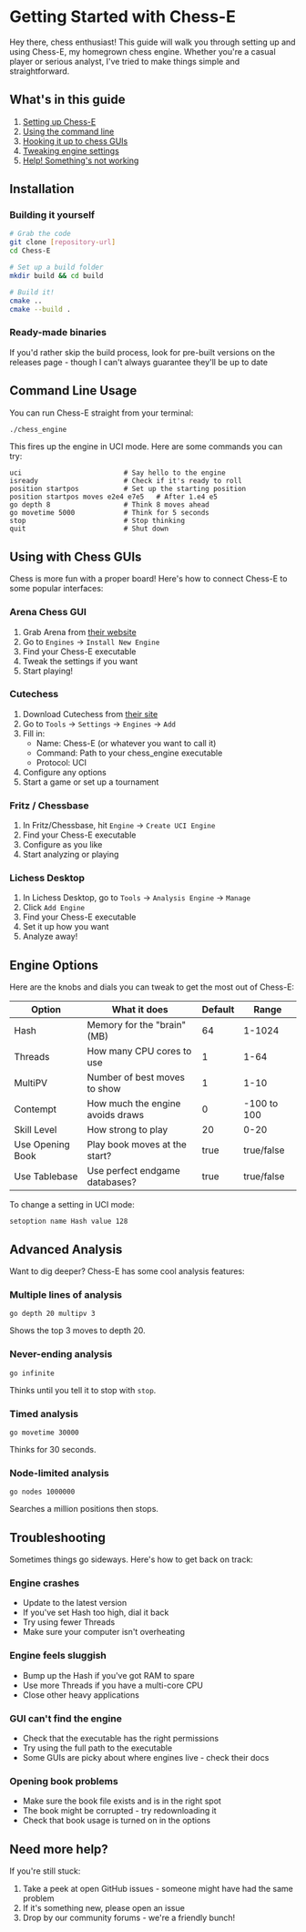 # Getting Started with Chess-E

Hey there, chess enthusiast! This guide will walk you through setting up and using Chess-E, my homegrown chess engine. Whether you're a casual player or serious analyst, I've tried to make things simple and straightforward.

## What's in this guide
1. [Setting up Chess-E](#installation)
2. [Using the command line](#command-line-usage)
3. [Hooking it up to chess GUIs](#using-with-chess-guis)
4. [Tweaking engine settings](#engine-options)
5. [Help! Something's not working](#troubleshooting)

## Installation

### Building it yourself
```bash
# Grab the code
git clone [repository-url]
cd Chess-E

# Set up a build folder
mkdir build && cd build

# Build it!
cmake ..
cmake --build .
```

### Ready-made binaries
If you'd rather skip the build process, look for pre-built versions on the releases page - though I can't always guarantee they'll be up to date

## Command Line Usage

You can run Chess-E straight from your terminal:

```bash
./chess_engine
```

This fires up the engine in UCI mode. Here are some commands you can try:

```
uci                         # Say hello to the engine
isready                     # Check if it's ready to roll
position startpos           # Set up the starting position
position startpos moves e2e4 e7e5   # After 1.e4 e5
go depth 8                  # Think 8 moves ahead
go movetime 5000            # Think for 5 seconds
stop                        # Stop thinking
quit                        # Shut down
```

## Using with Chess GUIs

Chess is more fun with a proper board! Here's how to connect Chess-E to some popular interfaces:

### Arena Chess GUI

1. Grab Arena from [their website](http://www.playwitharena.de)
2. Go to `Engines` → `Install New Engine`
3. Find your Chess-E executable
4. Tweak the settings if you want
5. Start playing!

### Cutechess

1. Download Cutechess from [their site](https://cutechess.com)
2. Go to `Tools` → `Settings` → `Engines` → `Add`
3. Fill in:
   - Name: Chess-E (or whatever you want to call it)
   - Command: Path to your chess_engine executable
   - Protocol: UCI
4. Configure any options
5. Start a game or set up a tournament

### Fritz / Chessbase

1. In Fritz/Chessbase, hit `Engine` → `Create UCI Engine`
2. Find your Chess-E executable
3. Configure as you like
4. Start analyzing or playing

### Lichess Desktop

1. In Lichess Desktop, go to `Tools` → `Analysis Engine` → `Manage`
2. Click `Add Engine`
3. Find your Chess-E executable
4. Set it up how you want
5. Analyze away!

## Engine Options

Here are the knobs and dials you can tweak to get the most out of Chess-E:

| Option | What it does | Default | Range |
|--------|-------------|---------------|-------|
| Hash | Memory for the "brain" (MB) | 64 | 1-1024 |
| Threads | How many CPU cores to use | 1 | 1-64 |
| MultiPV | Number of best moves to show | 1 | 1-10 |
| Contempt | How much the engine avoids draws | 0 | -100 to 100 |
| Skill Level | How strong to play | 20 | 0-20 |
| Use Opening Book | Play book moves at the start? | true | true/false |
| Use Tablebase | Use perfect endgame databases? | true | true/false |

To change a setting in UCI mode:
```
setoption name Hash value 128
```

## Advanced Analysis

Want to dig deeper? Chess-E has some cool analysis features:

### Multiple lines of analysis
```
go depth 20 multipv 3
```
Shows the top 3 moves to depth 20.

### Never-ending analysis
```
go infinite
```
Thinks until you tell it to stop with `stop`.

### Timed analysis
```
go movetime 30000
```
Thinks for 30 seconds.

### Node-limited analysis
```
go nodes 1000000
```
Searches a million positions then stops.

## Troubleshooting

Sometimes things go sideways. Here's how to get back on track:

### Engine crashes
- Update to the latest version
- If you've set Hash too high, dial it back
- Try using fewer Threads
- Make sure your computer isn't overheating

### Engine feels sluggish
- Bump up the Hash if you've got RAM to spare
- Use more Threads if you have a multi-core CPU
- Close other heavy applications

### GUI can't find the engine
- Check that the executable has the right permissions
- Try using the full path to the executable
- Some GUIs are picky about where engines live - check their docs

### Opening book problems
- Make sure the book file exists and is in the right spot
- The book might be corrupted - try redownloading it
- Check that book usage is turned on in the options

## Need more help?

If you're still stuck:
1. Take a peek at open GitHub issues - someone might have had the same problem
2. If it's something new, please open an issue
3. Drop by our community forums - we're a friendly bunch! 
